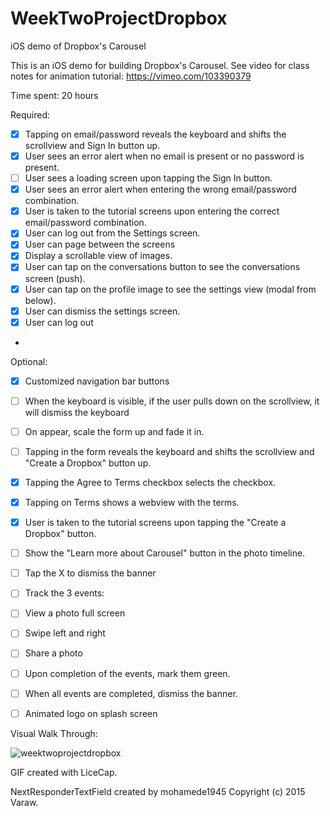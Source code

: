 # WeekTwoProjectDropbox
iOS demo of Dropbox's Carousel

This is an iOS demo for building Dropbox's Carousel. See video for class notes for animation tutorial: https://vimeo.com/103390379

Time spent: 20 hours

Required:

* [x] Tapping on email/password reveals the keyboard and shifts the scrollview and Sign In button up. 
* [x] User sees an error alert when no email is present or no password is present.
* [ ] User sees a loading screen upon tapping the Sign In button.
* [x] User sees an error alert when entering the wrong email/password combination.
* [x] User is taken to the tutorial screens upon entering the correct email/password combination.
* [x] User can log out from the Settings screen.
* [x] User can page between the screens
* [x] Display a scrollable view of images.
* [x] User can tap on the conversations button to see the conversations screen (push).
* [x] User can tap on the profile image to see the settings view (modal from below).
* [x] User can dismiss the settings screen.
* [x] User can log out
* 
Optional: 

* [x] Customized navigation bar buttons
* [ ] When the keyboard is visible, if the user pulls down on the scrollview, it will dismiss the keyboard 
* [ ] On appear, scale the form up and fade it in.
* [ ] Tapping in the form reveals the keyboard and shifts the scrollview and "Create a Dropbox" button up.
* [x] Tapping the Agree to Terms checkbox selects the checkbox.
* [x] Tapping on Terms shows a webview with the terms.
* [x] User is taken to the tutorial screens upon tapping the "Create a Dropbox" button.
* [ ] Show the "Learn more about Carousel" button in the photo timeline.
* [ ] Tap the X to dismiss the banner
* [ ] Track the 3 events:
* [ ] View a photo full screen
* [ ] Swipe left and right
* [ ] Share a photo
* [ ] Upon completion of the events, mark them green.
* [ ] When all events are completed, dismiss the banner.
* [ ] Animated logo on splash screen


Visual Walk Through:

![weektwoprojectdropbox](https://cloud.githubusercontent.com/assets/9056938/10270126/96ddf966-6a9d-11e5-9a46-2314d333bd99.gif)



GIF created with LiceCap.

NextResponderTextField created by mohamede1945 Copyright (c) 2015 Varaw.
